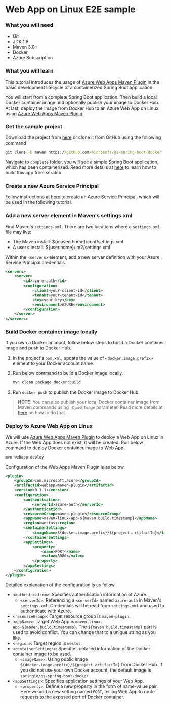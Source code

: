 # Web App on Linux E2E sample

### What you will need
- Git
- JDK 1.8
- Maven 3.0+
- Docker
- Azure Subscription

### What you will learn
This tutorial introduces the usage of [Azure Web Apps Maven Plugin](https://github.com/Microsoft/azure-maven-plugins/tree/master/webapp-maven-plugin) 
in the basic development lifecycle of a containerized Spring Boot application. 

You will start from a complete Spring Boot application. 
Then build a local Docker container image and optionally publish your image to Docker Hub.
At last, deploy the image from Docker Hub to an Azure Web App on Linux using [Azure Web Apps Maven Plugin](https://github.com/Microsoft/azure-maven-plugins/tree/master/webapp-maven-plugin).


### Get the sample project
Download the project from [here](https://github.com/Microsoft/gs-spring-boot-docker) or clone it from GitHub using the following command
 
```cmd
git clone -b maven https://github.com/microsoft/gs-spring-boot-docker 
```

Navigate to `complete` folder, you will see a simple Spring Boot application, which has been containerized.
Read more details at [here](https://spring.io/guides/gs/spring-boot-docker/) to learn how to build this app from scratch.

### Create a new Azure Service Principal
Follow instructions at [here](https://docs.microsoft.com/cli/azure/create-an-azure-service-principal-azure-cli#create-the-service-principal) 
to create an Azure Service Principal, which will be used in the following tutorial.

### Add a new server element in Maven's settings.xml
Find Maven's `settings.xml`. There are two locations where a `settings.xml` file may live:
- The Maven install: ${maven.home}/conf/settings.xml
- A user’s install: ${user.home}/.m2/settings.xml

Within the `<servers>` element, add a new server definition with your Azure Service Principal credentials.

```xml
<servers>
    <server>
        <id>azure-auth</id>
        <configuration>
            <client>your-client-id</client>
            <tenant>your-tenant-id</tenant>
            <key>your-key</key>
            <environment>AZURE</environment>
        </configuration>
    </server>
</servers>
```

### Build Docker container image locally

If you own a Docker account, follow below steps to build a Docker container image and push to Docker Hub.

1. In the project's `pom.xml`, update the value of `<docker.image.prefix>` element to your Docker account name.
1. Run below command to build a Docker image locally.

    ```cmd
    mvn clean package docker:build
    ```

1. Run `docker push` to publish the Docker image to Docker Hub.

> **NOTE**:
> You can also publish your local Docker container image from Maven commands using `-DpushImage` parameter.
> Read more details at [here](https://github.com/spotify/docker-maven-plugin#authentication) on how to do that. 

### Deploy to Azure Web App on Linux
We will use [Azure Web Apps Maven Plugin](https://github.com/Microsoft/azure-maven-plugins/tree/master/webapp-maven-plugin) to deploy a Web App on Linux in Azure. If the Web App does not exist, it will be created.
Run below command to deploy Docker container image to Web App. 

```cmd
mvn webapp:deploy
```

Configuration of the Web Apps Maven Plugin is as below.

```xml
<plugin>
    <groupId>com.microsoft.azure</groupId>
    <artifactId>webapp-maven-plugin</artifactId>
    <version>0.1.1</version>
    <configuration>
        <authentication>
            <serverId>azure-auth</serverId>
        </authentication>
        <resourceGroup>maven-plugin</resourceGroup>
        <appName>maven-linux-app-${maven.build.timestamp}</appName>
        <region>westus</region>
        <containerSettings>
            <imageName>${docker.image.prefix}/${project.artifactId}</imageName>
        </containerSettings>
        <appSettings>
            <property>
                <name>PORT</name>
                <value>8080</value>
            </property>
        </appSettings>
    </configuration>
</plugin>
```

Detailed explanation of the configuration is as follow.

- `<authentication>`: Specifies authentication information of Azure.
    - `<serverId>`: Referencing a `<serverId>` named `azure-auth` in Maven's `settings.xml`. Credentials will be read from `settings.xml` and used to authenticate with Azure.
- `<resourceGroup>`: Target resource group is `maven-plugin`.
- `<appName>`: Target Web App is `maven-linux-app-${maven.build.timestamp}`. The `${maven.build.timestamp}` part is used to avoid conflict. You can change that to a unique string as you like.
- `<region>`: Target region is `westus`.
- `<containerSettings>`: Specifies detailed information of the Docker container image to be used.
    - `<imageName>`: Using public image `${docker.image.prefix}/${project.artifactId}` from Docker Hub.
                     If you did not use your own Docker account, the default image is `springio/gs-spring-boot-docker`.
- `<appSettings>`: Specifies application settings of your Web App.
    - `<property>`: Define a new property in the form of name-value pair.
                    Here we add a new setting named `PORT`, telling Web App to route requests to the exposed port of Docker container. 
